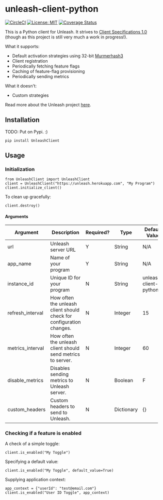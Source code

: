 # unleash-client-python

[![CircleCI](https://circleci.com/gh/ivanklee86/unleash-client-python.svg?style=svg)](https://circleci.com/gh/ivanklee86/unleash-client-python) [![License: MIT](https://img.shields.io/badge/License-MIT-yellow.svg)](https://opensource.org/licenses/MIT) [![Coverage Status](https://coveralls.io/repos/github/ivanklee86/unleash-client-python/badge.svg?branch=il%2FI-8_releaseprep)](https://coveralls.io/github/ivanklee86/unleash-client-python?branch=il%2FI-8_releaseprep)


This is a Python client for Unleash.  It strives to [Client Specifications 1.0](https://github.com/Unleash/unleash/blob/master/docs/client-specification.md) (though as this project is still very much a work in progress!).

What it supports:
* Default activation strategies using 32-bit [Murmerhash3](https://en.wikipedia.org/wiki/MurmurHash)
* Client registration
* Periodically fetching feature flags
* Caching of feature-flag provisioning
* Periodically sending metrics

What it doesn't:
* Custom strategies

Read more about the Unleash project [here](https://github.com/unleash/unleash).

## Installation
TODO: Put on Pypi. :)

```
pip install UnleashClient
```

## Usage

### Initialization

```
from UnleashClient import UnleashClient
client = UnleashClient("https://unleash.herokuapp.com", "My Program")
client.initialize_client()
```

To clean up gracefully:
```
client.destroy()
```

#### Arguments
Argument | Description | Required? |  Type |  Default Value|
---------|-------------|-----------|-------|---------------|
url      | Unleash server URL | Y | String | N/A |
app_name | Name of your program | Y | String | N/A |
instance_id | Unique ID for your program | N | String | unleash-client-python | 
refresh_interval | How often the unleash client should check for configuration changes. | N | Integer |  15 |
metrics_interval | How often the unleash client should send metrics to server. | N | Integer | 60 |
disable_metrics | Disables sending metrics to Unleash server. | N | Boolean | F |
custom_headers | Custom headers to send to Unleash. | N | Dictionary | {}

### Checking if a feature is enabled

A check of a simple toggle:
```
client.is_enabled("My Toggle")
```

Specifying a default value:
```
client.is_enabled("My Toggle", default_value=True)
```

Supplying application context:
```
app_context = {"userId": "test@email.com"}
client.is_enabled("User ID Toggle", app_context)
```

